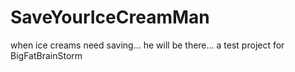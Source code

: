 # SaveYourIceCreamMan
 when ice creams need saving... he will be there... a test project for BigFatBrainStorm
